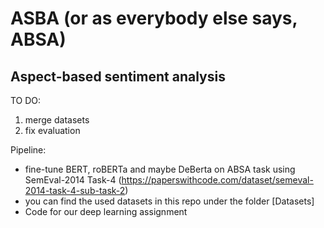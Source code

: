 # ASBA (or as everybody else says, ABSA)
## Aspect-based sentiment analysis

TO DO:
1) merge datasets
2) fix evaluation

Pipeline:
- fine-tune BERT, roBERTa and maybe DeBerta on ABSA task using SemEval-2014 Task-4 (https://paperswithcode.com/dataset/semeval-2014-task-4-sub-task-2)
- you can find the used datasets in this repo under the folder [Datasets]
- Code for our deep learning assignment
